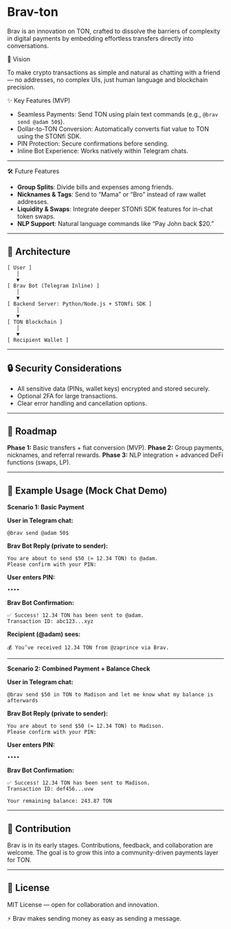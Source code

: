# Brav-ton
Brav is an innovation on TON, crafted to dissolve the barriers of complexity in digital payments by embedding effortless transfers directly into conversations.


🚀 Vision

To make crypto transactions as simple and natural as chatting with a friend — no addresses, no complex UIs, just human language and blockchain precision.


✨ Key Features (MVP)

* Seamless Payments: Send TON using plain text commands (e.g., `@brav send @adam 50$`).
* Dollar-to-TON Conversion: Automatically converts fiat value to TON using the STONfi SDK.
* PIN Protection: Secure confirmations before sending.
* Inline Bot Experience: Works natively within Telegram chats.

---

🛠️ Future Features

* **Group Splits**: Divide bills and expenses among friends.
* **Nicknames & Tags**: Send to “Mama” or “Bro” instead of raw wallet addresses.
* **Liquidity & Swaps**: Integrate deeper STONfi SDK features for in-chat token swaps.
* **NLP Support**: Natural language commands like “Pay John back \$20.”

---

## 📐 Architecture

```text
[ User ] 
   │
   ▼
[ Brav Bot (Telegram Inline) ]
   │
   ▼
[ Backend Server: Python/Node.js + STONfi SDK ]
   │
   ▼
[ TON Blockchain ]
   │
   ▼
[ Recipient Wallet ]
```

---

## 🔒 Security Considerations

* All sensitive data (PINs, wallet keys) encrypted and stored securely.
* Optional 2FA for large transactions.
* Clear error handling and cancellation options.

---

## 📍 Roadmap

**Phase 1:** Basic transfers + fiat conversion (MVP).
**Phase 2:** Group payments, nicknames, and referral rewards.
**Phase 3:** NLP integration + advanced DeFi functions (swaps, LP).

---

## 💬 Example Usage (Mock Chat Demo)

**Scenario 1: Basic Payment**

**User in Telegram chat:**

```
@brav send @adam 50$
```

**Brav Bot Reply (private to sender):**

```
You are about to send $50 (≈ 12.34 TON) to @adam.  
Please confirm with your PIN:  
```

**User enters PIN:**

```
••••  
```

**Brav Bot Confirmation:**

```
✅ Success! 12.34 TON has been sent to @adam.  
Transaction ID: abc123...xyz  
```

**Recipient (@adam) sees:**

```
💰 You’ve received 12.34 TON from @zaprince via Brav.  
```

---

**Scenario 2: Combined Payment + Balance Check**

**User in Telegram chat:**

```
@brav send $50 in TON to Madison and let me know what my balance is afterwards
```

**Brav Bot Reply (private to sender):**

```
You are about to send $50 (≈ 12.34 TON) to Madison.  
Please confirm with your PIN:  
```

**User enters PIN:**

```
••••  
```

**Brav Bot Confirmation:**

```
✅ Success! 12.34 TON has been sent to Madison.  
Transaction ID: def456...uvw  

Your remaining balance: 243.87 TON  
```

---

## 🤝 Contribution

Brav is in its early stages. Contributions, feedback, and collaboration are welcome. The goal is to grow this into a community-driven payments layer for TON.

---

## 📜 License

MIT License — open for collaboration and innovation.


⚡ Brav makes sending money as easy as sending a message.
